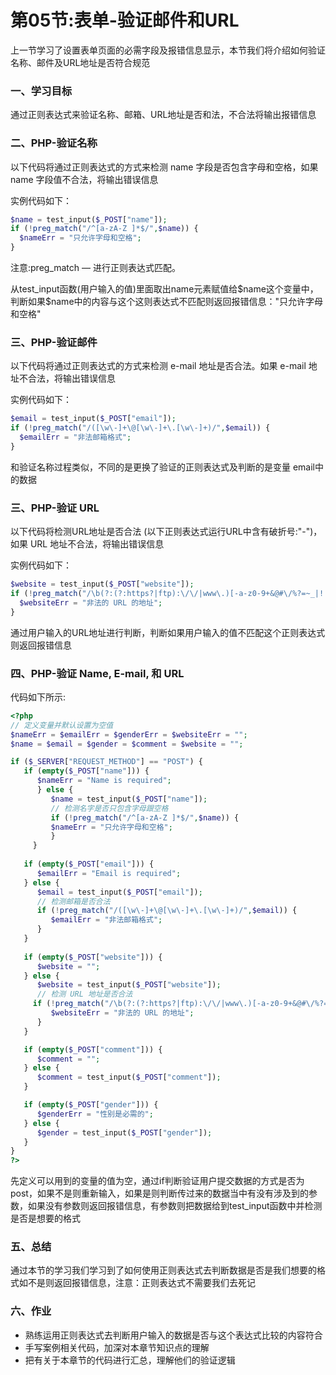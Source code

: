 # 第05节:表单-验证邮件和URL
上一节学习了设置表单页面的必需字段及报错信息显示，本节我们将介绍如何验证名称、邮件及URL地址是否符合规范

### 一、学习目标
通过正则表达式来验证名称、邮箱、URL地址是否和法，不合法将输出报错信息

### 二、PHP-验证名称
以下代码将通过正则表达式的方式来检测 name 字段是否包含字母和空格，如果 name 字段值不合法，将输出错误信息

实例代码如下：

``` php
$name = test_input($_POST["name"]);
if (!preg_match("/^[a-zA-Z ]*$/",$name)) {
  $nameErr = "只允许字母和空格"; 
}
```

注意:preg_match — 进行正则表达式匹配。

从test_input函数(用户输入的值)里面取出name元素赋值给\$name这个变量中，判断如果$name中的内容与这个这则表达式不匹配则返回报错信息："只允许字母和空格"

### 三、PHP-验证邮件
以下代码将通过正则表达式的方式来检测 e-mail 地址是否合法。如果 e-mail 地址不合法，将输出错误信息

实例代码如下：

``` php
$email = test_input($_POST["email"]);
if (!preg_match("/([\w\-]+\@[\w\-]+\.[\w\-]+)/",$email)) {
  $emailErr = "非法邮箱格式"; 
}
```
和验证名称过程类似，不同的是更换了验证的正则表达式及判断的是变量 email中的数据

### 三、PHP-验证 URL
以下代码将检测URL地址是否合法 (以下正则表达式运行URL中含有破折号:"-")， 如果 URL 地址不合法，将输出错误信息

实例代码如下：

``` php
$website = test_input($_POST["website"]);
if (!preg_match("/\b(?:(?:https?|ftp):\/\/|www\.)[-a-z0-9+&@#\/%?=~_|!:,.;]*[-a-z0-9+&@#\/%=~_|]/i",$website)) {
  $websiteErr = "非法的 URL 的地址"; 
}
```
通过用户输入的URL地址进行判断，判断如果用户输入的值不匹配这个正则表达式则返回报错信息

### 四、PHP-验证 Name, E-mail, 和 URL
代码如下所示:

``` php
<?php
// 定义变量并默认设置为空值
$nameErr = $emailErr = $genderErr = $websiteErr = "";
$name = $email = $gender = $comment = $website = "";

if ($_SERVER["REQUEST_METHOD"] == "POST") {
   if (empty($_POST["name"])) {
      $nameErr = "Name is required";
      } else {
         $name = test_input($_POST["name"]);
         // 检测名字是否只包含字母跟空格
         if (!preg_match("/^[a-zA-Z ]*$/",$name)) {
         $nameErr = "只允许字母和空格"; 
         }
     }
   
   if (empty($_POST["email"])) {
      $emailErr = "Email is required";
   } else {
      $email = test_input($_POST["email"]);
      // 检测邮箱是否合法
      if (!preg_match("/([\w\-]+\@[\w\-]+\.[\w\-]+)/",$email)) {
         $emailErr = "非法邮箱格式"; 
      }
   }
     
   if (empty($_POST["website"])) {
      $website = "";
   } else {
      $website = test_input($_POST["website"]);
      // 检测 URL 地址是否合法
     if (!preg_match("/\b(?:(?:https?|ftp):\/\/|www\.)[-a-z0-9+&@#\/%?=~_|!:,.;]*[-a-z0-9+&@#\/%=~_|]/i",$website)) {
         $websiteErr = "非法的 URL 的地址"; 
      }
   }

   if (empty($_POST["comment"])) {
      $comment = "";
   } else {
      $comment = test_input($_POST["comment"]);
   }

   if (empty($_POST["gender"])) {
      $genderErr = "性别是必需的";
   } else {
      $gender = test_input($_POST["gender"]);
   }
}
?>
```

先定义可以用到的变量的值为空，通过if判断验证用户提交数据的方式是否为post，如果不是则重新输入，如果是则判断传过来的数据当中有没有涉及到的参数，如果没有参数则返回报错信息，有参数则把数据给到test_input函数中并检测是否是想要的格式

### 五、总结

通过本节的学习我们学习到了如何使用正则表达式去判断数据是否是我们想要的格式如不是则返回报错信息，注意：正则表达式不需要我们去死记

### 六、作业
* 熟练运用正则表达式去判断用户输入的数据是否与这个表达式比较的内容符合
* 手写案例相关代码，加深对本章节知识点的理解
* 把有关于本章节的代码进行汇总，理解他们的验证逻辑